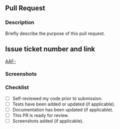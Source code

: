 ## Pull Request

### Description

Briefly describe the purpose of this pull request.

## Issue ticket number and link

[AAF-](https://igit.atlassian.net/jira/software/projects/AAF/boards/2?selectedIssue=AAF-)

### Screenshots

### Checklist

- [ ] Self-reviewed my code prior to submission.
- [ ] Tests have been added or updated (if applicable).
- [ ] Documentation has been updated (if applicable).
- [ ] This PR is ready for review.
- [ ] Screenshots added (if applicable).
